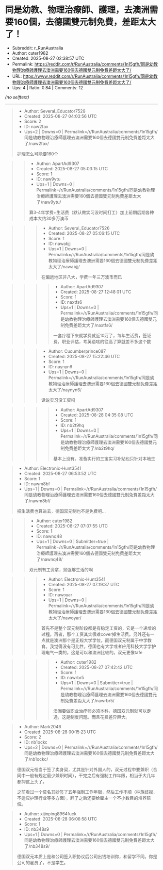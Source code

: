 # 同是幼教、物理治療師、護理，去澳洲需要160個，去德國雙元制免費，差距太大了！

- Subreddit: r_RunAustralia
- Author: cuter1982
- Created: 2025-08-27 02:38:57 UTC
- Permalink: https://reddit.com/r/RunAustralia/comments/1n15gfh/同是幼教物理治療師護理去澳洲需要160個去德國雙元制免費差距太大了/
- URL: https://www.reddit.com/r/RunAustralia/comments/1n15gfh/同是幼教物理治療師護理去澳洲需要160個去德國雙元制免費差距太大了/
- Ups: 4 | Ratio: 0.84 | Comments: 12

_(no selftext)_

---

> - Author: Several_Educator7526
> - Created: 2025-08-27 04:03:56 UTC
> - Score: 2
> - ID: naw2fax
> - Ups=2 | Downs=0 | Permalink=/r/RunAustralia/comments/1n15gfh/同是幼教物理治療師護理去澳洲需要160個去德國雙元制免費差距太大了/naw2fax/
>
> 护理怎么可能要160个

>> - Author: ApartAd9307
>> - Created: 2025-08-27 05:03:15 UTC
>> - Score: 1
>> - ID: naw9ytu
>> - Ups=1 | Downs=0 | Permalink=/r/RunAustralia/comments/1n15gfh/同是幼教物理治療師護理去澳洲需要160個去德國雙元制免費差距太大了/naw9ytu/
>>
>> 算3-4年学费+生活费（默认做实习没时间打工）加上前期后期各种成本大约30多万澳币

>>> - Author: Several_Educator7526
>>> - Created: 2025-08-27 05:06:15 UTC
>>> - Score: 1
>>> - ID: nawabjj
>>> - Ups=1 | Downs=0 | Permalink=/r/RunAustralia/comments/1n15gfh/同是幼教物理治療師護理去澳洲需要160個去德國雙元制免費差距太大了/nawabjj/
>>>
>>> 在偏远地区非八大，学费一年三万澳币而已

>>>> - Author: ApartAd9307
>>>> - Created: 2025-08-27 12:48:01 UTC
>>>> - Score: 1
>>>> - ID: naxtfs6
>>>> - Ups=1 | Downs=0 | Permalink=/r/RunAustralia/comments/1n15gfh/同是幼教物理治療師護理去澳洲需要160個去德國雙元制免費差距太大了/naxtfs6/
>>>>
>>>> 一套疗程下来就学费就近10万了，每年生活费，签证费，职业评估，考英语啥的往高了算就差不多这个数

>>> - Author: Cucumberprince087
>>> - Created: 2025-08-27 15:22:46 UTC
>>> - Score: 1
>>> - ID: naynyn6
>>> - Ups=1 | Downs=0 | Permalink=/r/RunAustralia/comments/1n15gfh/同是幼教物理治療師護理去澳洲需要160個去德國雙元制免費差距太大了/naynyn6/
>>>
>>> 话说实习没工资吗

>>>> - Author: ApartAd9307
>>>> - Created: 2025-08-28 04:35:08 UTC
>>>> - Score: 1
>>>> - ID: nb2t9hq
>>>> - Ups=1 | Downs=0 | Permalink=/r/RunAustralia/comments/1n15gfh/同是幼教物理治療師護理去澳洲需要160個去德國雙元制免費差距太大了/nb2t9hq/
>>>>
>>>> 基本上没有。准备实行的三宝实习补贴也只针对本地生

> - Author: Electronic-Hunt3541
> - Created: 2025-08-27 06:53:52 UTC
> - Score: 1
> - ID: nawm8bf
> - Ups=1 | Downs=0 | Permalink=/r/RunAustralia/comments/1n15gfh/同是幼教物理治療師護理去澳洲需要160個去德國雙元制免費差距太大了/nawm8bf/
>
> 把生活费也算进去，德国双元制也不是免费吧…

>> - Author: cuter1982
>> - Created: 2025-08-27 07:07:55 UTC
>> - Score: 1
>> - ID: nawnq48
>> - Ups=1 | Downs=0 | Submitter=true | Permalink=/r/RunAustralia/comments/1n15gfh/同是幼教物理治療師護理去澳洲需要160個去德國雙元制免費差距太大了/nawnq48/
>>
>> 双元制有工资拿，勉强够生活的啊

>>> - Author: Electronic-Hunt3541
>>> - Created: 2025-08-27 07:19:37 UTC
>>> - Score: 1
>>> - ID: nawoyar
>>> - Ups=1 | Downs=0 | Permalink=/r/RunAustralia/comments/1n15gfh/同是幼教物理治療師護理去澳洲需要160個去德國雙元制免費差距太大了/nawoyar/
>>>
>>> 首先不是整个双元制阶段都是有稳定工资的，它是一个递增的过程。再者，那个工资其实很难cover掉生活费。另外还有一点就是澳洲那个是正规大学学位，而德国双元制属于中学教育。我觉得没有可比性。德国也有大学或者应用科技大学学护理电气一类的，这是可以和澳洲比较的。双元更像tafe

>>>> - Author: cuter1982
>>>> - Created: 2025-08-27 07:42:42 UTC
>>>> - Score: 1
>>>> - ID: nawrbr5
>>>> - Ups=1 | Downs=0 | Submitter=true | Permalink=/r/RunAustralia/comments/1n15gfh/同是幼教物理治療師護理去澳洲需要160個去德國雙元制免費差距太大了/nawrbr5/
>>>>
>>>> 澳洲要做职业治疗师必须本科，德国双元制就可以走通，这是制度问题。而且花费差异巨大。

> - Author: Mark2046
> - Created: 2025-08-28 00:15:23 UTC
> - Score: 2
> - ID: nb1ockc
> - Ups=2 | Downs=0 | Permalink=/r/RunAustralia/comments/1n15gfh/同是幼教物理治療師護理去澳洲需要160個去德國雙元制免費差距太大了/nb1ockc/
>
> 德国双元相当于签了卖身契，尤其是针对外国人的，双元过程中要兼职（合同中一般有规定最少兼职时间），干完之后有强制工作年限，相当于大几年都押这上头了。
> 
> 之前看过一个莫名其妙签了五年强制工作年限，然后工作不顺（种族歧视，不适应护理行业等多方面），辞了之后还要给雇主一个不小数目的培养赔偿。

> - Author: xijinping8964fuck
> - Created: 2025-08-28 06:08:58 UTC
> - Score: 1
> - ID: nb348s9
> - Ups=1 | Downs=0 | Permalink=/r/RunAustralia/comments/1n15gfh/同是幼教物理治療師護理去澳洲需要160個去德國雙元制免費差距太大了/nb348s9/
>
> 德国双元本质上是和公司签入职协议后公司出钱培训你，和留学不同。你是公司的雇员了，不是学生。

